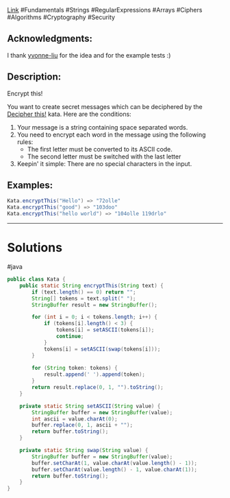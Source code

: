 [Link](https://www.codewars.com/kata/5848565e273af816fb000449) #Fundamentals #Strings #RegularExpressions #Arrays #Ciphers #Algorithms #Cryptography #Security

## Acknowledgments:

I thank [yvonne-liu](https://www.codewars.com/users/yvonne-liu) for the idea and for the example tests :)

## Description:

Encrypt this!

You want to create secret messages which can be deciphered by the [Decipher this!](https://www.codewars.com/kata/decipher-this) kata. Here are the conditions:

1.  Your message is a string containing space separated words.
2.  You need to encrypt each word in the message using the following rules:
    -   The first letter must be converted to its ASCII code.
    -   The second letter must be switched with the last letter
3.  Keepin' it simple: There are no special characters in the input.

## Examples:

```java
Kata.encryptThis("Hello") => "72olle"
Kata.encryptThis("good") => "103doo"
Kata.encryptThis("hello world") => "104olle 119drlo"
```

***
# Solutions
#java
```java
public class Kata {
    public static String encryptThis(String text) {
        if (text.length() == 0) return "";
        String[] tokens = text.split(" ");
        StringBuffer result = new StringBuffer();

        for (int i = 0; i < tokens.length; i++) {
            if (tokens[i].length() < 3) {
                tokens[i] = setASCII(tokens[i]);
                continue;
            }
            tokens[i] = setASCII(swap(tokens[i]));
        }
        
        for (String token: tokens) {
            result.append(' ').append(token);
        }
        return result.replace(0, 1, "").toString();
    }

    private static String setASCII(String value) {
        StringBuffer buffer = new StringBuffer(value);
        int ascii = value.charAt(0);
        buffer.replace(0, 1, ascii + "");
        return buffer.toString();
    }

    private static String swap(String value) {
        StringBuffer buffer = new StringBuffer(value);
        buffer.setCharAt(1, value.charAt(value.length() - 1));
        buffer.setCharAt(value.length() - 1, value.charAt(1));
        return buffer.toString();
    }
}
```